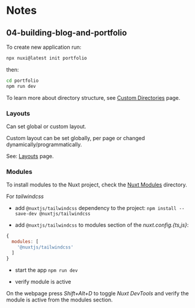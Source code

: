 # Notes

## 04-building-blog-and-portfolio

To create new application run:

```sh
npx nuxi@latest init portfolio
```

then:

```sh
cd portfolio
npm run dev
```

To learn more about directory structure, see [Custom Directories](https://nuxt.com/docs/guide/directory-structure/components#custom-directories) page.

### Layouts

Can set global or custom layout.

Custom layout can be set globally, per page or changed dynamically/programmatically.

See: [Layouts](https://nuxt.com/docs/guide/directory-structure/layouts) page.

### Modules

To install modules to the Nuxt project, check the [Nuxt Modules](https://nuxt.com/modules) directory.

For _tailwindcss_

- add `@nuxtjs/tailwindcss` dependency to the project: `npm install --save-dev @nuxtjs/tailwindcss`

- add `@nuxtjs/tailwindcss` to modules section of the _nuxt.config.{ts,js}_:

```js
{
  modules: [
    '@nuxtjs/tailwindcss'
  ]
}
```

- start the app `npm run dev`

- verify module is active

On the webpage press _Shift+Alt+D_ to toggle _Nuxt DevTools_ and verify the module is active from the modules section.
